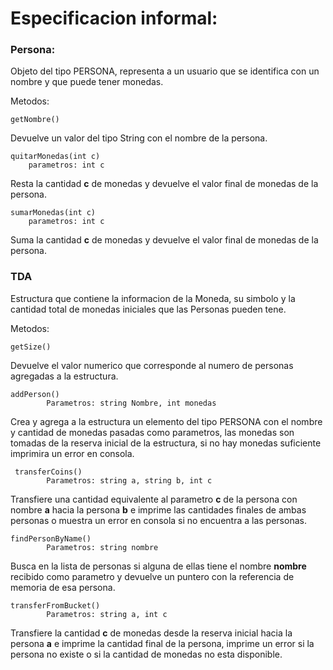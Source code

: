 # Especificacion informal:

### Persona:
Objeto del tipo PERSONA, representa a un usuario que se identifica con un nombre y que puede tener monedas.

Metodos:
    
    getNombre()
Devuelve un valor del tipo String con el nombre de la persona.
        
    quitarMonedas(int c)
        parametros: int c
Resta la cantidad **c** de monedas y devuelve el valor final de monedas de la persona.
    
    sumarMonedas(int c)    
        parametros: int c
Suma la cantidad **c** de monedas y devuelve el valor final de monedas de la persona.

### TDA
Estructura que contiene la informacion de la Moneda, su simbolo y la cantidad total de monedas iniciales que las Personas pueden tene.

Metodos:
    
    getSize()
Devuelve el valor numerico que corresponde al numero de personas agregadas a la estructura.

    addPerson()
            Parametros: string Nombre, int monedas
Crea y agrega a la estructura un elemento del tipo PERSONA con el nombre y cantidad de monedas pasadas como parametros, 
las monedas son tomadas de la reserva inicial de la estructura, si no hay monedas suficiente imprimira un error en consola.

     transferCoins()
            Parametros: string a, string b, int c

Transfiere una cantidad equivalente al parametro **c** de la persona con nombre **a** hacia la persona **b** e imprime las cantidades finales de ambas personas
o muestra un error en consola si no encuentra a las personas.

    findPersonByName()
            Parametros: string nombre
Busca en la lista de personas si alguna de ellas tiene el nombre **nombre** recibido como parametro y devuelve un puntero con la referencia de memoria de esa persona.

    transferFromBucket()
            Parametros: string a, int c

Transfiere la cantidad **c** de monedas desde la reserva inicial hacia la persona **a** e imprime la cantidad final de la persona, imprime un error si la persona no existe o si la cantidad de monedas no esta disponible.

  

  
